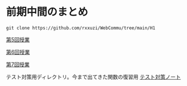 # 前期中間のまとめ

~~~shell
git clone https://github.com/rxxuzi/WebCommu/tree/main/H1
~~~

[第5回授業](v5/)

[第6回授業](v6/)

[第7回授業](v7/)

テスト対策用ディレクトリ。今まで出てきた関数の復習用
[テスト対策ノート](exp/)

